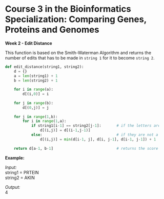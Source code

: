 # Course 3 in the Bioinformatics Specialization: Comparing Genes, Proteins and Genomes

**Week 2 - Edit Distance**

This function is based on the Smith-Waterman Algorithm and returns the number of edits that has to be made in ```string 1``` for it to become ```string 2```.

```python
def edit_distance(string1, string2):    
    d = {}
    a = len(string1) + 1
    b = len(string2) + 1
    
    for i in range(a):
        d[(i,0)] = i
        
    for j in range(b):
        d[(0,j)] = j
        
    for j in range(1,b):
        for i in range(1,a):
            if string1[i-1] == string2[j-1]:       # if the letters are a match, the score doesn't change
                d[(i,j)] = d[(i-1,j-1)]
            else:                                  # if they are not a match, the score will be increased in 1
                d[(i,j)] = min(d[i-1, j], d[i, j-1], d[i-1, j-1]) + 1
                
    return d[a-1, b-1]                             # returns the score from the last node 
```
    
**Example:**

*Input:*\
string1 = PRTEIN\
string2 = AKIN

*Output:*\
4
